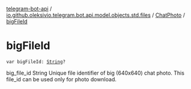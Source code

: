 [telegram-bot-api](../../index.md) / [io.github.oleksivio.telegram.bot.api.model.objects.std.files](../index.md) / [ChatPhoto](index.md) / [bigFileId](./big-file-id.md)

# bigFileId

`var bigFileId: `[`String`](https://kotlinlang.org/api/latest/jvm/stdlib/kotlin/-string/index.html)`?`

big_file_id String Unique file identifier of big (640x640) chat photo. This file_id can be used only for photo
download.

